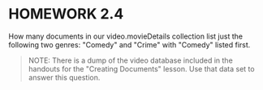 # HOMEWORK 2.4

How many documents in our video.movieDetails collection list just the following two genres: "Comedy" and "Crime" with "Comedy" listed first.

> NOTE: There is a dump of the video database included in the handouts for the "Creating Documents" lesson. Use that data set to answer this question.